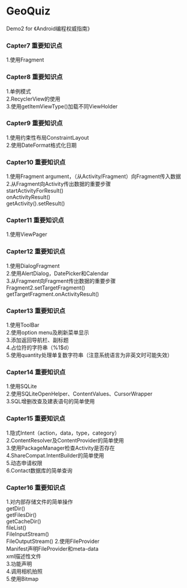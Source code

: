 <h1>GeoQuiz</h1>
Demo2 for 《Android编程权威指南》
<h3>Capter7 重要知识点</h3>
1.使用Fragment<br /> 
<h3>Capter8 重要知识点</h3>
1.单例模式<br />
2.RecyclerView的使用<br />
3.使用getItemViewType()加载不同ViewHolder
<h3>Capter9 重要知识点</h3>
1.使用约束性布局ConstraintLayout<br />
2.使用DateFormat格式化日期
<h3>Capter10 重要知识点</h3>
1.使用Fragment argument，（从Activity/Fragment）向Fragment传入数据<br />
2.从Fragment向Activity传出数据的重要步骤<br />
startActivityForResult()<br />
onActivityResult()<br />
getActivity().setResult()<br />
<h3>Capter11 重要知识点</h3>
1.使用ViewPager<br />
<h3>Capter12 重要知识点</h3>
1.使用DialogFragment<br />
2.使用AlertDialog，DatePicker和Calendar<br />
3.从Fragment向Fragment传出数据的重要步骤<br />
Fragment2.setTargetFragment()<br />
getTargetFragment.onActivityResult()<br />
<h3>Capter13 重要知识点</h3>
1.使用ToolBar<br />
2.使用option menu及刷新菜单显示<br />
3.添加返回导航栏、副标题<br />
4.占位符的字符串（%1$d）<br />
5.使用quantity处理单复数字符串（注意系统语言为非英文时可能失效）<br />
<h3>Capter14 重要知识点</h3>
1.使用SQLite<br />
2.使用SQLiteOpenHelper、ContentValues、CursorWrapper<br />
3.SQL增删改查及建表语句的简单使用
<h3>Capter15 重要知识点</h3>
1.隐式Intent（action，data，type，category）<br />
2.ContentResolver及ContentProvider的简单使用<br />
3.使用PackageManager检查Activity是否存在<br />
4.ShareCompat.IntentBuilder的简单使用<br />
5.动态申请权限<br />
6.Contact数据库的简单查询<br />
<h3>Capter16 重要知识点</h3>
1.对内部存储文件的简单操作<br />
getDir()<br />
getFilesDir()<br />
getCacheDir()<br />
fileList()<br />
FileInputStream()<br />
FileOutputStream()
2.使用FileProvider<br />
Manifest声明FileProvider和meta-data<br />
xml描述性文件<br />
3.功能声明<br />
4.调用相机拍照<br />
5.使用Bitmap<br />